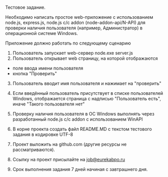 ﻿Тестовое задание.
 

Необходимо написать простое web-приложение с использованием node.js, express.js, node.js с/c addon (node-addon-api/N-API) для проверки наличия пользователя (например, Администратор) в операционной системе Windows.

Приложение должно работать по следующему сценарию

1. Пользователь запускает web-сервер
node.exe server.js
2. Пользователь открывает web страницу, на которой отображаются
- поле ввода имени пользователя
- кнопка "Проверить"
3. Пользователь вводит имя пользователя и нажимает на "проверить"
4. Если введённый пользователь присутствует в списке пользователей Windows, отображается страница с надписью "Пользователь есть", иначе "Такого пользователя нет"
5. Проверку наличия пользователя в ОС Windows выполнять через разработанный node.js c/c addon с использованием WinAPI

6. В корне проекта создать файл README.MD с текстом тестового задания в кодировке UTF-8

7. Проект выложить на github.com (другие ресурсы не рассматриваются).

8. Ссылку на проект присылайте на job@eurekabpo.ru

9. Срок выполнения задания 7 дней начиная с завтрашнего дня.